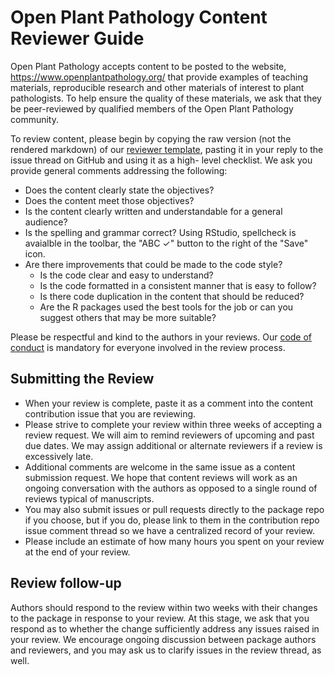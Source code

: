 # Open Plant Pathology Content Reviewer Guide

Open Plant Pathology accepts content to be posted to the website,
<https://www.openplantpathology.org/> that provide examples of teaching
materials, reproducible research and other materials of interest to plant
pathologists. To help ensure the quality of these materials, we ask that they be
peer-reviewed by qualified members of the Open Plant Pathology community.

To review content, please begin by copying the raw version (not the rendered
markdown) of our
[reviewer template](https://raw.githubusercontent.com/openplantpathology/contributions/master/reviewer_materials/reviewer_template.md),
pasting it in your reply to the issue thread on GitHub and using it as a high-
level checklist. We ask you provide general comments addressing the following:

- Does the content clearly state the objectives?
- Does the content meet those objectives?
- Is the content clearly written and understandable for a general audience?
- Is the spelling and grammar correct? Using RStudio, spellcheck is avaialble in
the toolbar, the "ABC ✓" button to the right of the "Save" icon.
- Are there improvements that could be made to the code style?
  - Is the code clear and easy to understand?
  - Is the code formatted in a consistent manner that is easy to follow?
  - Is there code duplication in the content that should be reduced?
  - Are the R packages used the best tools for the job or can you suggest others
  that may be more suitable?

Please be respectful and kind to the authors in your reviews. Our
[code of conduct](https://github.com/openplantpathology/contributions/blob/master/.github/conduct.md)
is mandatory for everyone involved in the review process.

## Submitting the Review

- When your review is complete, paste it as a comment into the content
contribution issue that you are reviewing.
- Please strive to complete your review within three weeks of accepting a review
request. We will aim to remind reviewers of upcoming and past due dates.
We may assign additional or alternate reviewers if a review is excessively
late.
- Additional comments are welcome in the same issue as a content submission
request. We hope that content reviews will work as an ongoing conversation with
the authors as opposed to a single round of reviews typical of manuscripts.
- You may also submit issues or pull requests directly to the package repo if
you choose, but if you do, please link to them in the contribution repo issue
comment thread so we have a centralized record of your review.
- Please include an estimate of how many hours you spent on your review at the
end of your review.

## Review follow-up

Authors should respond to the review within two weeks with their changes to the
package in response to your review.  At this stage, we ask that you respond as
to whether the change sufficiently address any issues raised in your review. We
encourage ongoing discussion between package authors and reviewers, and you may
ask us to clarify issues in the review thread, as well.
